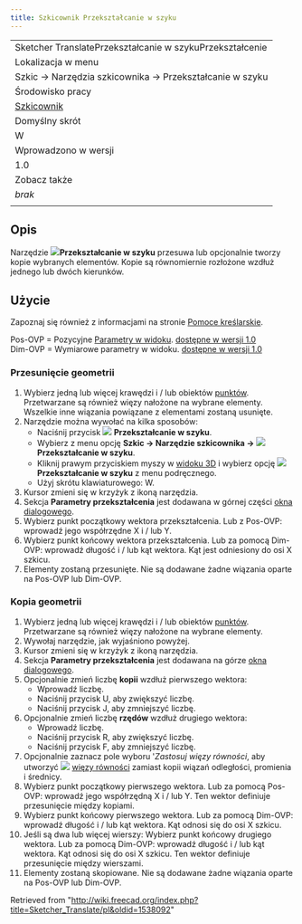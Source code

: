 ```yaml
---
title: Szkicownik Przekształcanie w szyku
---
```

|  |
| --- |
| Sketcher TranslatePrzekształcanie w szykuPrzekształcenie |
| Lokalizacja w menu |
| Szkic → Narzędzia szkicownika → Przekształcanie w szyku |
| Środowisko pracy |
| [Szkicownik](/Sketcher_Workbench/pl "Sketcher Workbench/pl") |
| Domyślny skrót |
| W |
| Wprowadzono w wersji |
| 1.0 |
| Zobacz także |
| *brak* |
|  |

## Opis

Narzędzie ![](/images/Sketcher_Translate.svg)**Przekształcanie w szyku** przesuwa lub opcjonalnie tworzy kopie wybranych elementów. Kopie są równomiernie rozłożone wzdłuż jednego lub dwóch kierunków.

## Użycie

Zapoznaj się również z informacjami na stronie [Pomoce kreślarskie](/Sketcher_Workbench/pl#Pomoce_kreślarskie "Sketcher Workbench/pl").

Pos-OVP = Pozycyjne [Parametry w widoku](/Sketcher_Preferences#Ogólne/pl "Sketcher Preferences"). [dostępne w wersji 1.0](/Release_notes_1.0/pl "Release notes 1.0/pl")  
Dim-OVP = Wymiarowe parametry w widoku. [dostępne w wersji 1.0](/Release_notes_1.0/pl "Release notes 1.0/pl")

### Przesunięcie geometrii

1. Wybierz jedną lub więcej krawędzi i / lub obiektów [punktów](/Sketcher_CreatePoint/pl "Sketcher CreatePoint/pl"). Przetwarzane są również więzy nałożone na wybrane elementy. Wszelkie inne wiązania powiązane z elementami zostaną usunięte.
2. Narzędzie można wywołać na kilka sposobów:
   * Naciśnij przycisk ![](/images/Sketcher_Translate.svg) **Przekształcanie w szyku**.
   * Wybierz z menu opcję **Szkic → Narzędzie szkicownika → ![](/images/Sketcher_Translate.svg) Przekształcanie w szyku**.
   * Kliknij prawym przyciskiem myszy w [widoku 3D](/3D_view/pl "3D view/pl") i wybierz opcję **![](/images/Sketcher_Translate.svg) Przekształcanie w szyku** z menu podręcznego.
   * Użyj skrótu klawiaturowego: W.
3. Kursor zmieni się w krzyżyk z ikoną narzędzia.
4. Sekcja **Parametry przekształcenia** jest dodawana w górnej części [okna dialogowego](/Sketcher_Dialog/pl "Sketcher Dialog/pl").
5. Wybierz punkt początkowy wektora przekształcenia. Lub z Pos-OVP: wprowadź jego współrzędne X i / lub Y.
6. Wybierz punkt końcowy wektora przekształcenia. Lub za pomocą Dim-OVP: wprowadź długość i / lub kąt wektora. Kąt jest odniesiony do osi X szkicu.
7. Elementy zostaną przesunięte. Nie są dodawane żadne wiązania oparte na Pos-OVP lub Dim-OVP.

### Kopia geometrii

1. Wybierz jedną lub więcej krawędzi i / lub obiektów [punktów](/Sketcher_CreatePoint/pl "Sketcher CreatePoint/pl"). Przetwarzane są również więzy nałożone na wybrane elementy.
2. Wywołaj narzędzie, jak wyjaśniono powyżej.
3. Kursor zmieni się w krzyżyk z ikoną narzędzia.
4. Sekcja **Parametry przekształcenia** jest dodawana na górze [okna dialogowego](/Sketcher_Dialog/pl "Sketcher Dialog/pl").
5. Opcjonalnie zmień liczbę **kopii** wzdłuż pierwszego wektora:
   * Wprowadź liczbę.
   * Naciśnij przycisk U, aby zwiększyć liczbę.
   * Naciśnij przycisk J, aby zmniejszyć liczbę.
6. Opcjonalnie zmień liczbę **rzędów** wzdłuż drugiego wektora:
   * Wprowadź liczbę.
   * Naciśnij przycisk R, aby zwiększyć liczbę.
   * Naciśnij przycisk F, aby zmniejszyć liczbę.
7. Opcjonalnie zaznacz pole wyboru '*Zastosuj więzy równości*, aby utworzyć ![](/images/Sketcher_ConstrainEqual.svg) [więzy równości](/Sketcher_ConstrainEqual/pl "Sketcher ConstrainEqual/pl") zamiast kopii wiązań odległości, promienia i średnicy.
8. Wybierz punkt początkowy pierwszego wektora. Lub za pomocą Pos-OVP: wprowadź jego współrzędną X i / lub Y. Ten wektor definiuje przesunięcie między kopiami.
9. Wybierz punkt końcowy pierwszego wektora. Lub za pomocą Dim-OVP: wprowadź długość i / lub kąt wektora. Kąt odnosi się do osi X szkicu.
10. Jeśli są dwa lub więcej wierszy: Wybierz punkt końcowy drugiego wektora. Lub za pomocą Dim-OVP: wprowadź długość i / lub kąt wektora. Kąt odnosi się do osi X szkicu. Ten wektor definiuje przesunięcie między wierszami.
11. Elementy zostaną skopiowane. Nie są dodawane żadne wiązania oparte na Pos-OVP lub Dim-OVP.

Retrieved from "<http://wiki.freecad.org/index.php?title=Sketcher_Translate/pl&oldid=1538092>"